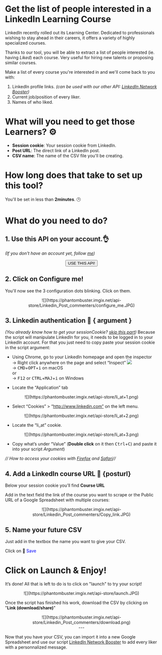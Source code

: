 # Get the list of people interested in a LinkedIn Learning Course

LinkedIn recently rolled out its Learning Center. Dedicated to professionals wishing to stay ahead in their careers, it offers a variety of highly specialized courses. 

Thanks to our tool, you will be able to extract a list of people interested (ie. having *Liked*) each course. Very useful for hiring new talents or proposing similar courses. 

Make a list of every course you're interested in and we'll come back to you with:
1. LinkedIn profile links. <i>(can be used with our other API: <a href="https://phantombuster.com/api-store/2818/linkedin-network-booster" target="_blank">LinkedIn Network Booster</a>)</i>
2. Current job/position of every liker.
3. Names of who liked.

# What will you need to get those Learners? ⚙️ 

- **Session cookie**: Your session cookie from LinkedIn.
- **Post URL**: The direct link of a LinkedIn post.
- **CSV name**: The name of the CSV file you'll be creating.

# How long does that take to set up this tool?
You'll be set in less than **2minutes**. 🕒

# What do you need to do?

## 1. Use this API on your account.👌
_(If you don't have an account yet, follow [me](https://phantombuster.com/register))_ 

<center><button type="button" class="btn btn-warning callToAction" onclick="useThisApi()">USE THIS API!</button></center>


## 2. Click on Configure me!
You'll now see the 3 configuration dots blinking. Click on them.

<center>![](https://phantombuster.imgix.net/api-store/Linkedin_Post_commenters/configure_me.JPG)</center>


## 3. Linkedin authentication 🔑 { argument }
_(You already know how to get your sessionCookie? <a href="#section_posturl">skip this part</a>)_
Because the script will manipulate LinkedIn for you, it needs to be logged in to your LinkedIn account. For that you just need to copy paste your session cookie in the script argument:
* Using Chrome, go to your LinkedIn homepage and open the inspector  
→ Right click anywhere on the page and select “Inspect” ![](https://phantombuster.imgix.net/api-store/Inspect+browser.png)  
→ <kbd>CMD</kbd>+<kbd>OPT</kbd>+<kbd>i</kbd> on macOS  
or  
→ <kbd>F12</kbd> or <kbd>CTRL</kbd>+<kbd>MAJ</kbd>+<kbd>i</kbd> on Windows

* Locate the “Application” tab

<center>![](https://phantombuster.imgix.net/api-store/li_at+1.png)</center>

* Select “Cookies” > “http://www.linkedin.com” on the left menu.

<center>![](https://phantombuster.imgix.net/api-store/li_at+2.png)</center>

* Locate the “li_at” cookie.

<center>![](https://phantombuster.imgix.net/api-store/li_at+3.png)</center/>

* Copy what’s under “Value” (**Double click** on it then <kbd>Ctrl</kbd>+<kbd>C</kbd>) and paste it into your script _Argument_)

_// How to access your cookies with <a href="https://developer.mozilla.org/en-US/docs/Tools/Storage_Inspector" target="_blank">Firefox</a> and <a href="https://www.macobserver.com/tmo/article/see_full_cookie_details_in_safari_5.1" target="_blank">Safari</a>//_


## 4. Add a LinkedIn course URL 📑 {posturl}
Below your session cookie you’ll find **Course URL**

Add in the text field the link of the course you want to scrape or the Public URL of a Google Spreadsheet with multiple courses:
<center>![](https://phantombuster.imgix.net/api-store/Linkedin_Post_commenters/Copy_link.JPG)</center>

## 5. Name your future CSV
Just add in the textbox the name you want to give your CSV.

Click on 💾 <span style="color:blue">Save</span>

# Click on Launch & Enjoy!
It’s done! All that is left to do is to click on "launch" to try your script!

<center>![](https://phantombuster.imgix.net/api-store/launch.JPG)</center>

Once the script has finished his work, download the CSV by clicking on "**Link (download/share)**"

<center>![](https://phantombuster.imgix.net/api-store/Linkedin_Post_commenters/download.png)</center>


<center>---</center>


Now that you have your CSV, you can import it into a new Google Spreadsheet and use our script <a href="https://phantombuster.com/api-store/2818/linkedin-network-booster" target="_blank">LinkedIn Network Booster</a> to add every liker with a personnalized message.